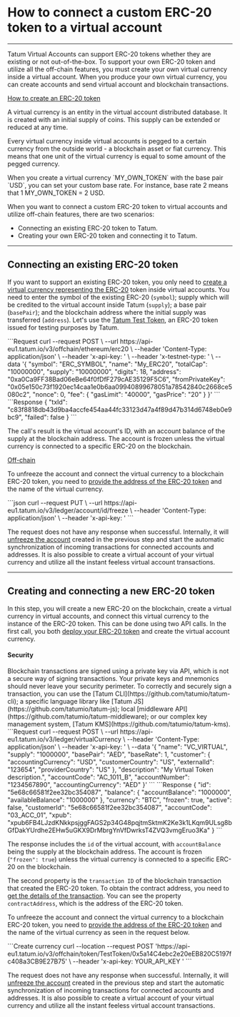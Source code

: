 # How to connect a custom ERC-20 token to a virtual account

---

Tatum Virtual Accounts can support ERC-20 tokens whether they are existing or not out-of-the-box. To support your own ERC-20 token and utilize all the off-chain features, you must create your own virtual currency inside a virtual account. When you produce your own virtual currency, you can create accounts and send virtual account and blockchain transactions.

[How to create an ERC-20 token]()

<div class="toolbar-note">
A virtual currency is an entity in the virtual account distributed database. It is created with an initial supply of coins. This supply can be extended or reduced at any time.
</div>

Every virtual currency inside virtual accounts is pegged to a certain currency from the outside world - a blockchain asset or fiat currency. This means that one unit of the virtual currency is equal to some amount of the pegged currency.

<div class="toolbar-note">
When you create a virtual currency `MY_OWN_TOKEN` with the base pair `USD`, you can set your custom base rate. For instance, base rate 2 means that 1 MY_OWN_TOKEN = 2 USD.
</div>

When you want to connect a custom ERC-20 token to virtual accounts and utilize off-chain features, there are two scenarios:
- Connecting an existing ERC-20 token to Tatum.
- Creating your own ERC-20 token and connecting it to Tatum.

---
## Connecting an existing ERC-20 token

If you want to support an existing ERC-20 token, you only need to [create a virtual currency representing the ERC-20](https://docs.tatum.io/rest/virtual-accounts/register-new-erc-20-token-in-the-ledger) token inside virtual accounts. You need to enter the symbol of the existing ERC-20 (`symbol`); supply which will be credited to the virtual account inside Tatum (`supply`); a base pair (`basePair`); and the blockchain address where the initial supply was transferred (`address`). Let's use the [Tatum Test Token](https://ropsten.etherscan.io/token/0xb3858430b7ed404747b9561027d2c01a72610f43), an ERC-20 token issued for testing purposes by Tatum.

<div class='tabbed-code-blocks'>
```Request
curl --request POST \
  --url https://api-eu1.tatum.io/v3/offchain/ethereum/erc20 \
  --header 'Content-Type: application/json' \
  --header 'x-api-key: ' \
  --header 'x-testnet-type: ' \
  --data '{
  "symbol": "ERC_SYMBOL",
  "name": "My_ERC20",
  "totalCap": "10000000",
  "supply": "10000000",
  "digits": 18,
  "address": "0xa0Ca9FF38Bad06eBe64f0fDfF279cAE35129F5C6",
  "fromPrivateKey": "0x05e150c73f1920ec14caa1e0b6aa09940899678051a78542840c2668ce5080c2",
  "nonce": 0,
  "fee": {
    "gasLimit": "40000",
    "gasPrice": "20"
  }
}'
```
```Response
{
  "txId": "c83f8818db43d9ba4accfe454aa44fc33123d47a4f89d47b314d6748eb0e9bc9",
  "failed": false
}
```
</div>

The call's result is the virtual account's ID, with an account balance of the supply at the blockchain address. The account is frozen unless the virtual currency is connected to a specific ERC-20 on the blockchain.

[Off-chain]()

To unfreeze the account and connect the virtual currency to a blockchain ERC-20 token, you need to [provide the address of the ERC-20 token](https://docs.tatum.io/rest/virtual-accounts/set-erc-20-bep-20-hrm-20-trc-20-kcs-20-token-contract-address) and the name of the virtual currency.


<div class='tabbed-code-blocks'>
```json
curl --request PUT \
  --url  https://api-eu1.tatum.io/v3/ledger/account/id/freeze \
  --header 'Content-Type: application/json' \
  --header 'x-api-key: '
```
</div>

The request does not have any response when successful. Internally, it will [unfreeze the account](https://docs.tatum.io/rest/virtual-accounts/unfreeze-account) created in the previous step and start the automatic synchronization of incoming transactions for connected accounts and addresses. It is also possible to create a virtual account of your virtual currency and utilize all the instant feeless virtual account transactions.

---
## Creating and connecting a new ERC-20 token

In this step, you will create a new ERC-20 on the blockchain, create a virtual currency in virtual accounts, and connect this virtual currency to the instance of the ERC-20 token. This can be done using two API calls. In the first call, you both [deploy your ERC-20 token](https://docs.tatum.io/rest/virtual-accounts/deploy-ethereum-erc-20-smart-contract-to-blockchain-and-ledger) and create the virtual account currency.

#### Security
<div class="toolbar-caution">
Blockchain transactions are signed using a private key via API, which is not a secure way of signing transactions. Your private keys and mnemonics should never leave your security perimeter. To correctly and securely sign a transaction, you can use the [Tatum CLI](https://github.com/tatumio/tatum-cli); a specific language library like [Tatum JS](https://github.com/tatumio/tatum-js); local [middleware API](https://github.com/tatumio/tatum-middleware); or our complex key management system, [Tatum KMS](https://github.com/tatumio/tatum-kms).
</div>

<div class='tabbed-code-blocks'>
```Request
curl --request POST \
  --url https://api-eu1.tatum.io/v3/ledger/virtualCurrency \
  --header 'Content-Type: application/json' \
  --header 'x-api-key: ' \
  --data '{
  "name": "VC_VIRTUAL",
  "supply": "1000000",
  "basePair": "AED",
  "baseRate": 1,
  "customer": {
    "accountingCurrency": "USD",
    "customerCountry": "US",
    "externalId": "123654",
    "providerCountry": "US"
  },
  "description": "My Virtual Token description.",
  "accountCode": "AC_1011_B",
  "accountNumber": "1234567890",
  "accountingCurrency": "AED"
}'
```
```Response
{
  "id": "5e68c66581f2ee32bc354087",
  "balance": {
    "accountBalance": "1000000",
    "availableBalance": "1000000"
  },
  "currency": "BTC",
  "frozen": true,
  "active": false,
  "customerId": "5e68c66581f2ee32bc354087",
  "accountCode": "03_ACC_01",
  "xpub": "xpub6FB4LJzdKNkkpsjggFAGS2p34G48pqjtmSktmK2Ke3k1LKqm9ULsg8bGfDakYUrdhe2EHw5uGKX9DrMbrgYnVfDwrksT4ZVQ3vmgEruo3Ka"
}
```
</div>

The response includes the `id` of the virtual account, with `accountBalance` being the supply at the blockchain address. The account is frozen (`"frozen": true`) unless the virtual currency is connected to a specific ERC-20 on the blockchain.

The second property is the `transaction ID` of the blockchain transaction that created the ERC-20 token. To obtain the contract address, you need to [get the details of the transaction](https://docs.tatum.io/rest/blockchain/get-ethereum-transaction). You can see the property `contractAddress`, which is the address of the ERC-20 token.

To unfreeze the account and connect the virtual currency to a blockchain ERC-20 token, you need to [provide the address of the ERC-20 token](https://docs.tatum.io/rest/virtual-accounts/set-erc-20-bep-20-hrm-20-trc-20-kcs-20-token-contract-address) and the name of the virtual currency as seen in the request below.

<div class='tabbed-code-blocks'>
```Create currency
curl --location --request POST 'https://api-eu1.tatum.io/v3/offchain/token/TestToken/0x5a14C4ebc2e20eEB820C5197fc408a3CB9E27B75' \
--header 'x-api-key: YOUR_API_KEY '
```
</div>

The request does not have any response when successful. Internally, it will [unfreeze the account](https://docs.tatum.io/rest/virtual-accounts/unfreeze-account) created in the previous step and start the automatic synchronization of incoming transactions for connected accounts and addresses. It is also possible to create a virtual account of your virtual currency and utilize all the instant feeless virtual account transactions.